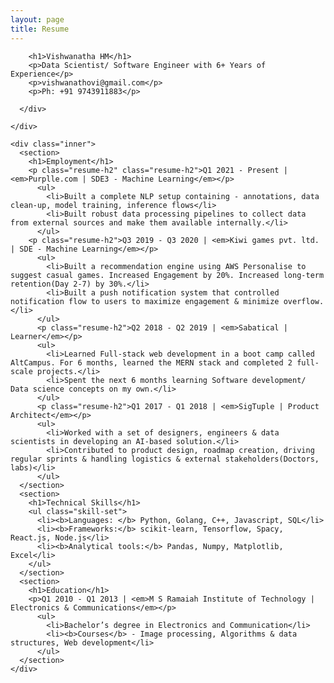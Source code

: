 ```yaml
---
layout: page
title: Resume
---
```


<!-- <link href='https://fonts.googleapis.com/css?family=Lora:400,700,400italic|Open+Sans:300,400,500,700|Waiting+for+the+Sunrise|Shadows+Into+Light' rel='stylesheet' type='text/css'> -->

<div class="wrapper clearfix resume-main">
  <div class="left">
    <div class="name-hero">
      <div class="me-img"></div>
      <div class="name-text">

        <h1>Vishwanatha HM</h1>
        <p>Data Scientist/ Software Engineer with 6+ Years of Experience</p>
        <p>vishwanathovi@gmail.com</p>
        <p>Ph: +91 9743911883</p>

      </div>

    </div>

  </div>
  <div class="right">

    <div class="inner">
      <section>
        <h1>Employment</h1>
        <p class="resume-h2" class="resume-h2">Q1 2021 - Present | <em>Purplle.com | SDE3 - Machine Learning</em></p>
          <ul>
            <li>Built a complete NLP setup containing - annotations, data clean-up, model training, inference flows</li>
            <li>Built robust data processing pipelines to collect data from external sources and make them available internally.</li>
          </ul>
        <p class="resume-h2">Q3 2019 - Q3 2020 | <em>Kiwi games pvt. ltd. | SDE - Machine Learning</em></p>
          <ul>
            <li>Built a recommendation engine using AWS Personalise to suggest casual games. Increased Engagement by 20%. Increased long-term retention(Day 2-7) by 30%.</li>
            <li>Built a push notification system that controlled notification flow to users to maximize engagement & minimize overflow.</li>
          </ul>
          <p class="resume-h2">Q2 2018 - Q2 2019 | <em>Sabatical | Learner</em></p>
          <ul>
            <li>Learned Full-stack web development in a boot camp called AltCampus. For 6 months, learned the MERN stack and completed 2 full-scale projects.</li>
            <li>Spent the next 6 months learning Software development/ Data science concepts on my own.</li>
          </ul>
          <p class="resume-h2">Q1 2017 - Q1 2018 | <em>SigTuple | Product Architect</em></p>
          <ul>
            <li>Worked with a set of designers, engineers & data scientists in developing an AI-based solution.</li>
            <li>Contributed to product design, roadmap creation, driving regular sprints & handling logistics & external stakeholders(Doctors, labs)</li>
          </ul>
      </section>
      <section>
        <h1>Technical Skills</h1>
        <ul class="skill-set">
          <li><b>Languages: </b> Python, Golang, C++, Javascript, SQL</li>
          <li><b>Frameworks:</b> scikit-learn, Tensorflow, Spacy, React.js, Node.js</li>
          <li><b>Analytical tools:</b> Pandas, Numpy, Matplotlib, Excel</li>
        </ul>
      </section>
      <section>
        <h1>Education</h1>
        <p>Q1 2010 - Q1 2013 | <em>M S Ramaiah Institute of Technology | Electronics & Communications</em></p>
          <ul>
            <li>Bachelor’s degree in Electronics and Communication</li>
            <li><b>Courses</b> - Image processing, Algorithms & data structures, Web development</li>
          </ul>
      </section>
    </div>

  </div>

</div>

